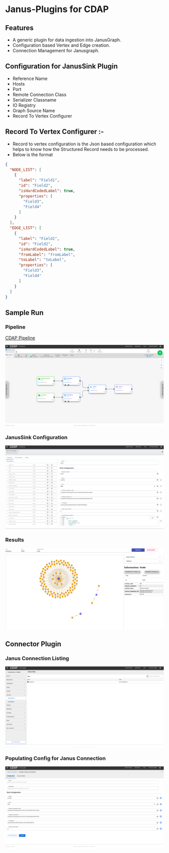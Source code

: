 # Janus-Plugins for CDAP

## Features
- A generic plugin for data ingestion into JanusGraph.
- Configuration based Vertex and Edge creation.
- Connection Management for Janusgraph.

## Configuration for JanusSink Plugin
- Reference Name 
- Hosts
- Port
- Remote Connection Class
- Serializer Classname
- IO Registry
- Graph Source Name
- Record To Vertex Configurer

## Record To Vertex Configurer :-
- Record to vertex configuration is the Json based configuration which helps to know how the Structured Record needs to be processed.
- Below is the format
```json
{
  "NODE_LIST": [
    {
      "label": "Field1",
      "id": "Field2",
      "isHardCodedLabel": true,
      "properties": [
        "Field3",
        "Field4"
      ]
    }
  ],
  "EDGE_LIST": [
    {
      "label": "Field1",
      "id": "Field2",
      "isHardCodedLabel": true,
      "fromLabel": "fromLabel",
      "toLabel": "toLabel",
      "properties": [
        "Field3",
        "Field4"
      ]
    }
  ]
}
```
## Sample Run

### Pipeline
[CDAP Pipeline](Test1_v4-cdap-data-pipeline.json)

![alt text](FirstRun-Pipeline.png)

### JanusSink Configuration
![alt text](JanusConfig.png)

### Results

![alt text](FirstRun-Data.png)


## Connector Plugin

### Janus Connection Listing

![alt text](Connection_Listing.png)

### Populating Config for Janus Connection

![alt text](Populating_Config.png)
